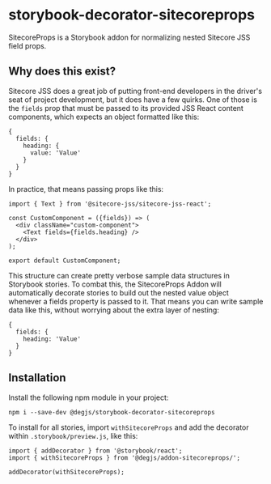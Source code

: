 # storybook-decorator-sitecoreprops
SitecoreProps is a Storybook addon for normalizing nested Sitecore JSS field props.

## Why does this exist?
Sitecore JSS does a great job of putting front-end developers in the driver's seat of project development, but it does have a few quirks. One of those is the `fields` prop that must be passed to its provided JSS React content components, which expects an object formatted like this:

```
{
  fields: {
    heading: {
      value: 'Value'
    }
  }
}
```

In practice, that means passing props like this:

```
import { Text } from '@sitecore-jss/sitecore-jss-react';

const CustomComponent = ({fields}) => (
  <div className="custom-component">
    <Text fields={fields.heading} />
  </div>
);

export default CustomComponent;
```

This structure can create pretty verbose sample data structures in Storybook stories. To combat this, the SitecoreProps Addon will automatically decorate stories to build out the nested value object whenever a fields property is passed to it. That means you can write sample data like this, without worrying about the extra layer of nesting:

```
{
  fields: {
    heading: 'Value'
  }
}
```

## Installation
Install the following npm module in your project:

```
npm i --save-dev @degjs/storybook-decorator-sitecoreprops
```

To install for all stories, import `withSitecoreProps` and add the decorator within `.storybook/preview.js`, like this:

```
import { addDecorator } from '@storybook/react';
import { withSitecoreProps } from '@degjs/addon-sitecoreprops/';

addDecorator(withSitecoreProps);
```